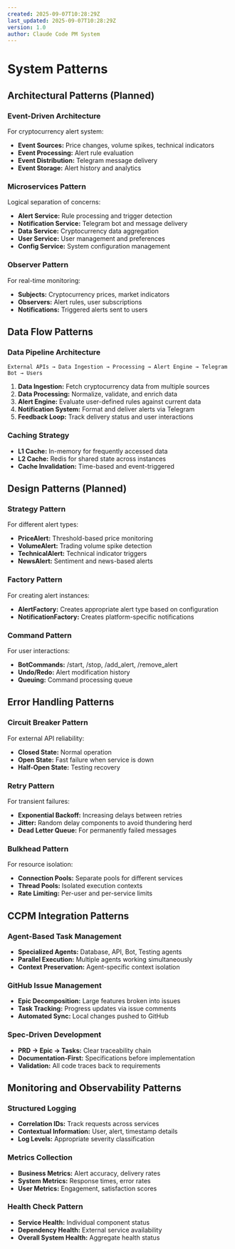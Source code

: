 ```yaml
---
created: 2025-09-07T10:28:29Z
last_updated: 2025-09-07T10:28:29Z
version: 1.0
author: Claude Code PM System
---
```


# System Patterns

## Architectural Patterns (Planned)

### Event-Driven Architecture
For cryptocurrency alert system:
- **Event Sources:** Price changes, volume spikes, technical indicators
- **Event Processing:** Alert rule evaluation
- **Event Distribution:** Telegram message delivery
- **Event Storage:** Alert history and analytics

### Microservices Pattern
Logical separation of concerns:
- **Alert Service:** Rule processing and trigger detection
- **Notification Service:** Telegram bot and message delivery
- **Data Service:** Cryptocurrency data aggregation
- **User Service:** User management and preferences
- **Config Service:** System configuration management

### Observer Pattern
For real-time monitoring:
- **Subjects:** Cryptocurrency prices, market indicators
- **Observers:** Alert rules, user subscriptions
- **Notifications:** Triggered alerts sent to users

## Data Flow Patterns

### Data Pipeline Architecture
```
External APIs → Data Ingestion → Processing → Alert Engine → Telegram Bot → Users
```

1. **Data Ingestion:** Fetch cryptocurrency data from multiple sources
2. **Data Processing:** Normalize, validate, and enrich data
3. **Alert Engine:** Evaluate user-defined rules against current data
4. **Notification System:** Format and deliver alerts via Telegram
5. **Feedback Loop:** Track delivery status and user interactions

### Caching Strategy
- **L1 Cache:** In-memory for frequently accessed data
- **L2 Cache:** Redis for shared state across instances
- **Cache Invalidation:** Time-based and event-triggered

## Design Patterns (Planned)

### Strategy Pattern
For different alert types:
- **PriceAlert:** Threshold-based price monitoring
- **VolumeAlert:** Trading volume spike detection
- **TechnicalAlert:** Technical indicator triggers
- **NewsAlert:** Sentiment and news-based alerts

### Factory Pattern
For creating alert instances:
- **AlertFactory:** Creates appropriate alert type based on configuration
- **NotificationFactory:** Creates platform-specific notifications

### Command Pattern
For user interactions:
- **BotCommands:** /start, /stop, /add_alert, /remove_alert
- **Undo/Redo:** Alert modification history
- **Queuing:** Command processing queue

## Error Handling Patterns

### Circuit Breaker Pattern
For external API reliability:
- **Closed State:** Normal operation
- **Open State:** Fast failure when service is down
- **Half-Open State:** Testing recovery

### Retry Pattern
For transient failures:
- **Exponential Backoff:** Increasing delays between retries
- **Jitter:** Random delay components to avoid thundering herd
- **Dead Letter Queue:** For permanently failed messages

### Bulkhead Pattern
For resource isolation:
- **Connection Pools:** Separate pools for different services
- **Thread Pools:** Isolated execution contexts
- **Rate Limiting:** Per-user and per-service limits

## CCPM Integration Patterns

### Agent-Based Task Management
- **Specialized Agents:** Database, API, Bot, Testing agents
- **Parallel Execution:** Multiple agents working simultaneously
- **Context Preservation:** Agent-specific context isolation

### GitHub Issue Management
- **Epic Decomposition:** Large features broken into issues
- **Task Tracking:** Progress updates via issue comments
- **Automated Sync:** Local changes pushed to GitHub

### Spec-Driven Development
- **PRD → Epic → Tasks:** Clear traceability chain
- **Documentation-First:** Specifications before implementation
- **Validation:** All code traces back to requirements

## Monitoring and Observability Patterns

### Structured Logging
- **Correlation IDs:** Track requests across services
- **Contextual Information:** User, alert, timestamp details
- **Log Levels:** Appropriate severity classification

### Metrics Collection
- **Business Metrics:** Alert accuracy, delivery rates
- **System Metrics:** Response times, error rates
- **User Metrics:** Engagement, satisfaction scores

### Health Check Pattern
- **Service Health:** Individual component status
- **Dependency Health:** External service availability
- **Overall System Health:** Aggregate health status